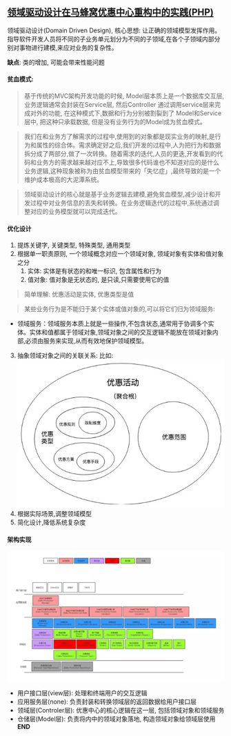   ## [领域驱动设计在马蜂窝优惠中心重构中的实践(PHP)](https://mp.weixin.qq.com/s/QoGQVBuPJb379Gp2W6Y9iA)

  领域驱动设计(Domain Driven Design), 核心思想: 让正确的领域模型发挥作用。指导软件开发人员将不同的子业务单元划分为不同的子领域,在各个子领域内部分别对事物进行建模,来应对业务的复杂性。

  **缺点**: 类的增加, 可能会带来性能问题

 #### 贫血模式:
  > 基于传统的MVC架构开发功能的时候, Model层本质上是一个数据库交互层, 业务逻辑通常会封装在Service层, 然后Controller 通过调用service层来完成对外的功能, 在这种模式下,数据和行为分别被割裂到了 Model和Service层中, 把这种只承载数据, 但是没有业务行为的Model成为贫血模式。

  > 我们在和业务方了解需求的过程中,使用到的对象都是现实业务的映射,是行为和属性的综合体。需求确定好之后,我们开发的过程中,人为把行为和数据拆分成了两部分,做了一次转换。随着需求的迭代,人员的更迭,开发看到的代码和业务方的需求越来越对应不上,导致很多代码谁也不知道对应的是什么业务逻辑,这种现象被称为由贫血模型带来的「失忆症」,最终导致的是一个维护成本极高的大泥潭系统。

  > 领域驱动设计的核心就是基于业务逻辑去建模,避免贫血模型,减少设计和开发过程中对业务信息的丢失和转换。在业务逻辑迭代的过程中,系统通过调整对应的业务模型就可以完成迭代。

 #### 优化设计
  1. 提炼关键字, 关键类型, 特殊类型, 通用类型
  2. 根据单一职责原则, 一个领域概念对应一个领域对象, 领域对象有实体和值对象之分
     1. 实体: 实体是有状态的和唯一标识, 包含属性和行为
     2. 值对象: 值对象是无状态的, 是只读,只需要使用它的值
   > 简单理解: 优惠活动是实体, 优惠类型是值

   > 某些业务行为是不能归于某个实体或值对象的,可以将它们归为领域服务:
   * 领域服务：领域服务本质上就是一些操作,不包含状态,通常用于协调多个实体。实体和值都属于领域对象,领域对象之间的交互逻辑不能放在领域对象内部,必须由服务来实现,从而有效地保护领域模型。
  3. 抽象领域对象之间的关联关系: 比如:
    ![关系](./img/1.webp)
  4. 根据实际场景,调整领域模型
  5. 简化设计,降低系统复杂度

 #### 架构实现
  ![架构](./img/2.webp)
  * 用户接口层(view层): 处理和终端用户的交互逻辑
  * 应用服务层(none): 负责封装和转换领域层的返回数据给用户接口层
  * 领域层(Controler层): 优惠中心的核心逻辑在这一层, 包括领域对象和领域服务
  * 仓储层(Model层): 负责将内中的领域对象落地, 构造领域对象给领域层使用
**END**
